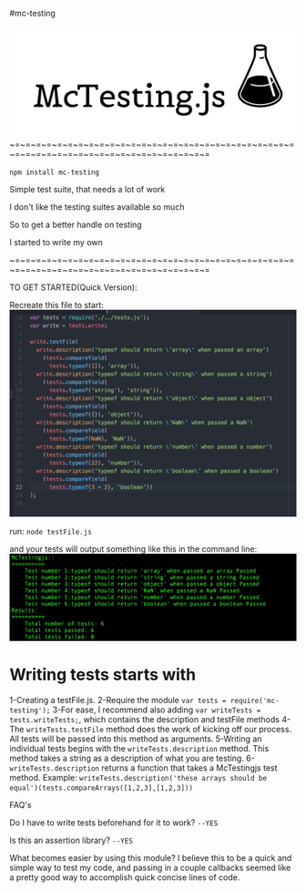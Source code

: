 #mc-testing

![Alt text](./assets/mctestingjs.png 'Mc-Testing logo')
~=~=~=~=~=~=~=~=~=~=~=~=~=~=~=~=~=~=~=~=~=~=~=~=~=~=~=~=~=~=~=~=~=~=~=~=~=~=~=~=~=~=~=~=~=~=

`npm install mc-testing`

Simple test suite, that needs a lot of work

I don't like the testing suites available so much

So to get a better handle on testing

I started to write my own

~=~=~=~=~=~=~=~=~=~=~=~=~=~=~=~=~=~=~=~=~=~=~=~=~=~=~=~=~=~=~=~=~=~=~=~=~=~=~=~=~=~=~=~=~=~=

TO GET STARTED(Quick Version):

Recreate this file to start:
![Alt text](./assets/mctestingfile.png 'samplefilejs screenshot')

run:
`node testFile.js`

and your tests will output something like this in the command line:
![Alt text](./assets/sampleoutput.png 'testResultsjs screenshot')




Writing tests starts with
=========================
1-Creating a testFile.js.
2-Require the module `var tests = require('mc-testing');`
3-For ease, I recommend also adding `var writeTests = tests.writeTests;`, which contains the description and testFile methods
4-The `writeTests.testFile` method does the work of kicking off our process. All tests will be passed into this method as arguments.
5-Writing an individual tests begins with the `writeTests.description` method. This method takes a string as a description of what you are testing.
6-`writeTests.description` returns a function that takes a McTestingjs test method.
Example: `writeTests.description('these arrays should be equal')(tests.compareArrays([1,2,3],[1,2,3]))`


FAQ's

Do I have to write tests beforehand for it to work?
`--YES`

Is this an assertion library?
`--YES`

What becomes easier by using this module?
I believe this to be a quick and simple way to test my code, and passing in a couple callbacks seemed like a pretty good way to accomplish quick concise lines of code.
